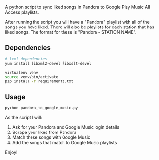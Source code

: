 A python script to sync liked songs in Pandora to Google Play Music All Access playlists.

After running the script you will have a "Pandora" playlist with all of the songs you have liked.
There will also be playlists for each station that has liked songs.
The format for these is "Pandora - STATION NAME".

## Dependencies

```bash
# lxml dependencies
yum install libxml2-devel libxslt-devel

virtualenv venv
source venv/bin/activate
pip install -r requirements.txt
```

## Usage

```bash
python pandora_to_google_music.py
```
As the script I will:

1. Ask for your Pandora and Google Music login details
1. Scrape your likes from Pandora
1. Match these songs with Google Music
1. Add the songs that match to Google Music playlists

Enjoy!
